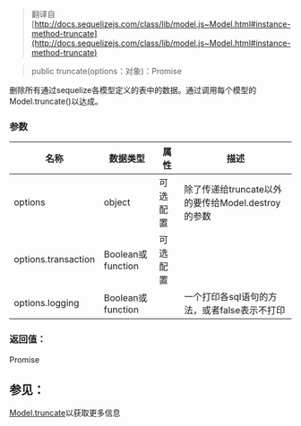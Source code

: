 > 翻译自 [http://docs.sequelizejs.com/class/lib/model.js~Model.html#instance-method-truncate](http://docs.sequelizejs.com/class/lib/model.js~Model.html#instance-method-truncate)

> public truncate(options：对象)：Promise

删除所有通过sequelize各模型定义的表中的数据。通过调用每个模型的Model.truncate()以达成。

### 参数
名称 | 数据类型 | 属性 | 描述
-- | -- | -- | --
options | object | 可选配置 | 除了传递给truncate以外的要传给Model.destroy的参数
options.transaction | Boolean或function | 可选配置
options.logging | Boolean或function | | 一个打印各sql语句的方法，或者false表示不打印

### 返回值：
Promise

## 参见：
[Model.truncate](https://github.com/BrickCarvingArtist/sequelize-docs-ZH-CN/blob/master/model/truncate.md)以获取更多信息